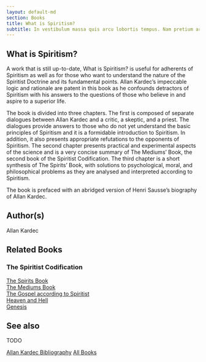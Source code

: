 ```yaml
---
layout: default-md
section: Books
title: What is Spiritism?
subtitle: In vestibulum massa quis arcu lobortis tempus. Nam pretium arcu in odio vulputate luctus.
---
```


## What is Spiritism?

A work that is still up-to-date, What is Spiritism? is useful for adherents of Spiritism as well as for those who want to understand the nature of the Spiritist Doctrine and its fundamental points. Allan Kardec’s impeccable logic and rationale are patent in this book as he confounds detractors of Spiritism with his answers to the questions of those who believe in and aspire to a superior life.

The book is divided into three chapters. The first is composed of separate dialogues between Allan Kardec and a critic, a skeptic, and a priest. The dialogues provide answers to those who do not yet understand the basic principles of Spiritism and it is a formidable introduction to Spiritism. In addition, it also presents appropriate refutations to the opponents of Spiritism. The second chapter presents practical and experimental aspects of the science and is a very concise summary of The Mediums’ Book, the second book of the Spiritist Codification. The third chapter is a short synthesis of The Spirits’ Book, with solutions to psychological, moral, and philosophical problems as they are analysed and interpreted according to Spiritism.

The book is prefaced with an abridged version of Henri Sausse’s biography of Allan Kardec.
 

## Author(s)
Allan Kardec

## Related Books

### The Spiritist Codification
[The Spirits Book](../spirits-book)  
[The Mediums Book](../mediums-book)  
[The Gospel according to Spiritist](../gospel-according-spiritism)  
[Heaven and Hell](../heaven-and-hell)  
[Genesis](../genesis)  

## See also
TODO


<a href="/books/allan-kardec" class="button">Allan Kardec Bibliography</a>
<a href="/books" class="button">All Books</a>

